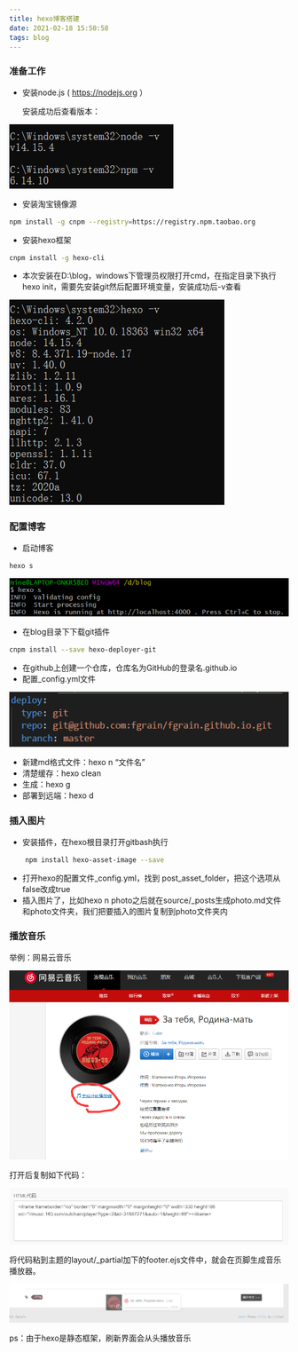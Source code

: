 ```yaml
---
title: hexo博客搭建
date: 2021-02-18 15:50:58
tags: blog
---
```

### 准备工作

* 安装node.js   ( https://nodejs.org ）

  安装成功后查看版本：

![img](./hexobulid/blog1.1.png)

* 安装淘宝镜像源

``` bash
npm install -g cnpm --registry=https://registry.npm.taobao.org
```

  * 安装hexo框架

``` bash
cnpm install -g hexo-cli
```

* 本次安装在D:\blog，windows下管理员权限打开cmd，在指定目录下执行hexo init，需要先安装git然后配置环境变量，安装成功后-v查看

<!-- more -->

![img](./hexobulid/blog1.3.png)

### 配置博客

* 启动博客

```bash
hexo s
```

![img](./hexobulid/blog1.4.png)

* 在blog目录下下载git插件

```bash
cnpm install --save hexo-deployer-git
```

* 在github上创建一个仓库，仓库名为GitHub的登录名.github.io
* 配置_config.yml文件

![img](hexobulid/image-20210218235903851.png)

* 新建md格式文件：hexo n “文件名”
* 清楚缓存：hexo clean
* 生成：hexo g
* 部署到远端：hexo d



### 插入图片

* 安装插件，在hexo根目录打开gitbash执行

```bash
    npm install hexo-asset-image --save
```

* 打开hexo的配置文件_config.yml，找到 post_asset_folder，把这个选项从false改成true
* 插入图片了，比如hexo n photo之后就在source/_posts生成photo.md文件和photo文件夹，我们把要插入的图片复制到photo文件夹内



### 播放音乐

举例：网易云音乐

![image-20210219000124462](hexobulid/image-20210219000124462.png)

打开后复制如下代码：

![image-20210219000154262](hexobulid/image-20210219000154262.png)

将代码粘到主题的layout/_partial加下的footer.ejs文件中，就会在页脚生成音乐播放器。

![image-20210219000415967](hexobulid/image-20210219000415967.png)

ps：由于hexo是静态框架，刷新界面会从头播放音乐